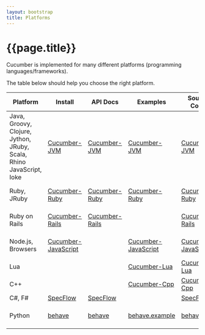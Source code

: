 ```yaml
---
layout: bootstrap
title: Platforms
---
```

# {{page.title}}

Cucumber is implemented for many different platforms (programming languages/frameworks).

The table below should help you choose the right platform.

<table>
  <thead>
    <tr>
      <th>Platform</th>
      <th>Install</th>
      <th>API Docs</th>
      <th>Examples</th>
      <th>Source Code</th>
      <th>Build status</th>
    </tr>
  </thead>
  <tbody>
    <tr>
      <td>Java, Groovy, Clojure,<br>Jython, JRuby, Scala,<br>Rhino JavaScript, Ioke</td>
      <td><a href="/install-cucumber-jvm.html">Cucumber-JVM</a></td>
      <td><a href="/api/cucumber/jvm">Cucumber-JVM</a></td>
      <td><a href="https://github.com/cucumber/cucumber-jvm/tree/master/examples">Cucumber-JVM</a></td>
      <td><a href="https://github.com/cucumber/cucumber-jvm">Cucumber-JVM</a></td>
      <td><a href="http://travis-ci.org/cucumber/cucumber-jvm"><img alt="Build Status" src="https://secure.travis-ci.org/cucumber/cucumber-jvm.png" ></a></td>
    </tr>
    <tr>
      <td>Ruby, JRuby</td>
      <td><a href="/install-cucumber-ruby.html">Cucumber-Ruby</a></td>
      <td><a href="/api/cucumber/ruby">Cucumber-Ruby</a></td>
      <td><a href="https://github.com/cucumber/cucumber/tree/master/examples">Cucumber-Ruby</a></td>
      <td><a href="https://github.com/cucumber/cucumber">Cucumber-Ruby</a></td>
      <td><a href="http://travis-ci.org/cucumber/cucumber"><img alt="Build Status" src="https://secure.travis-ci.org/cucumber/cucumber.png" ></a></td>
    </tr>
    <tr>
      <td>Ruby on Rails</td>
      <td><a href="/install-cucumber-rails.html">Cucumber-Rails</a></td>
      <td><a href="/api/cucumber/rails">Cucumber-Rails</a></td>
      <td></td>
      <td><a href="https://github.com/cucumber/cucumber-rails">Cucumber-Rails</a></td>
      <td><a href="http://travis-ci.org/cucumber/cucumber-rails"><img alt="Build Status" src="https://secure.travis-ci.org/cucumber/cucumber-rails.png" ></a></td>
    </tr>
    <tr>
      <td>Node.js, Browsers</td>
      <td><a href="/install-cucumber-js.html">Cucumber-JavaScript</a></td>
      <td></td>
      <td><a href="https://github.com/cucumber/cucumber-js/tree/master/example">Cucumber-JavaScript</a></td>
      <td><a href="https://github.com/cucumber/cucumber-js">Cucumber-JavaScript</a></td>
      <td><a href="http://travis-ci.org/cucumber/cucumber-js"><img alt="Build Status" src="https://secure.travis-ci.org/cucumber/cucumber-js.png" ></a></td>
    </tr>
    <tr>
      <td>Lua</td>
      <td></td>
      <td></td>
      <td><a href="https://github.com/cucumber/cucumber-lua/tree/master/examples">Cucumber-Lua</a></td>
      <td><a href="https://github.com/cucumber/cucumber-lua">Cucumber-Lua</a></td>
      <td></td>
    </tr>
    <tr>
      <td>C++</td>
      <td></td>
      <td></td>
      <td><a href="https://github.com/cucumber/cucumber-cpp/tree/master/examples">Cucumber-Cpp</a></td>
      <td><a href="https://github.com/cucumber/cucumber-cpp">Cucumber-Cpp</a></td>
      <td></td>
    </tr>
    <tr>
      <td>C#, F#</td>
      <td><a href="http://www.specflow.org">SpecFlow</a></td>
      <td><a href="https://github.com/techtalk/SpecFlow/wiki/Documentation">SpecFlow</a></td>
      <td></td>
      <td><a href="https://github.com/techtalk/SpecFlow">SpecFlow</a></td>
      <td></td>
    </tr>
    <tr>
      <td>Python</td>
      <td><a href="http://pythonhosted.org//behave/install.html">behave</a></td>
      <td><a href="http://pythonhosted.org//behave/api.html">behave</a></td>
      <td><a href="http://jenisys.github.io/behave.example/">behave.example</a></td>
      <td><a href="http://github.com/behave/behave">behave</a></td>
      <td><a href="https://travis-ci.org/behave/behave">
          <img alt="Build Status" src="https://travis-ci.org/behave/behave.png?branch=master" >
          </a></td>
    </tr>
  </tbody>
</table>
